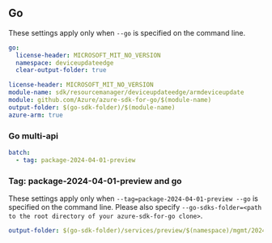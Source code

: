 ## Go

These settings apply only when `--go` is specified on the command line.

```yaml $(go) && !$(track2)
go:
  license-header: MICROSOFT_MIT_NO_VERSION
  namespace: deviceupdateedge
  clear-output-folder: true
```

``` yaml $(go) && $(track2)
license-header: MICROSOFT_MIT_NO_VERSION
module-name: sdk/resourcemanager/deviceupdateedge/armdeviceupdate
module: github.com/Azure/azure-sdk-for-go/$(module-name)
output-folder: $(go-sdk-folder)/$(module-name)
azure-arm: true
```

### Go multi-api

``` yaml $(go) && $(multiapi)
batch:
  - tag: package-2024-04-01-preview
```

### Tag: package-2024-04-01-preview and go

These settings apply only when `--tag=package-2024-04-01-preview --go` is specified on the command line.
Please also specify `--go-sdks-folder=<path to the root directory of your azure-sdk-for-go clone>`.

```yaml $(tag) == 'package-2024-04-01-preview' && $(go)
output-folder: $(go-sdk-folder)/services/preview/$(namespace)/mgmt/2024-04-01-preview/$(namespace)
```
